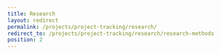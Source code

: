 ```yaml
---
title: Research
layout: redirect
permalink: /projects/project-tracking/research/
redirect_to: /projects/project-tracking/research/research-methods
position: 2
---
```

